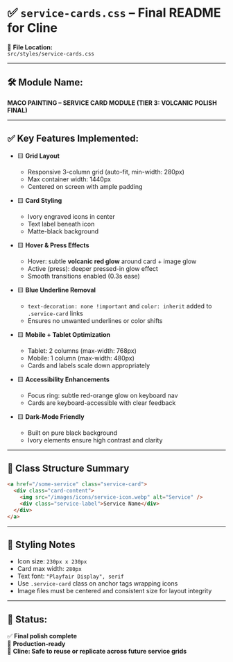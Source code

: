 # ✅ `service-cards.css` – Final README for Cline

📁 **File Location:**  
`src/styles/service-cards.css`

---

## 🛠️ Module Name:

**MACO PAINTING – SERVICE CARD MODULE (TIER 3: VOLCANIC POLISH FINAL)**

---

## ✅ Key Features Implemented:

- 🟨 **Grid Layout**

  - Responsive 3-column grid (auto-fit, min-width: 280px)
  - Max container width: 1440px
  - Centered on screen with ample padding

- 🟨 **Card Styling**

  - Ivory engraved icons in center
  - Text label beneath icon
  - Matte-black background

- 🟨 **Hover & Press Effects**

  - Hover: subtle **volcanic red glow** around card + image glow
  - Active (press): deeper pressed-in glow effect
  - Smooth transitions enabled (0.3s ease)

- 🟨 **Blue Underline Removal**

  - `text-decoration: none !important` and `color: inherit` added to `.service-card` links
  - Ensures no unwanted underlines or color shifts

- 🟨 **Mobile + Tablet Optimization**

  - Tablet: 2 columns (max-width: 768px)
  - Mobile: 1 column (max-width: 480px)
  - Cards and labels scale down appropriately

- 🟨 **Accessibility Enhancements**

  - Focus ring: subtle red-orange glow on keyboard nav
  - Cards are keyboard-accessible with clear feedback

- 🟨 **Dark-Mode Friendly**
  - Built on pure black background
  - Ivory elements ensure high contrast and clarity

---

## 🧱 Class Structure Summary

```html
<a href="/some-service" class="service-card">
  <div class="card-content">
    <img src="/images/icons/service-icon.webp" alt="Service" />
    <div class="service-label">Service Name</div>
  </div>
</a>
```

---

## 🧼 Styling Notes

- Icon size: `230px x 230px`
- Card max width: `280px`
- Text font: `"Playfair Display", serif`
- Use `.service-card` class on anchor tags wrapping icons
- Image files must be centered and consistent size for layout integrity

---

## 🚀 Status:

✅ **Final polish complete**  
🧼 **Production-ready**  
🧠 **Cline: Safe to reuse or replicate across future service grids**
